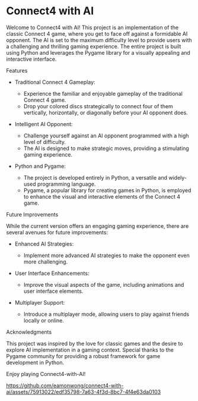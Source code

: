 # Connect4 with AI

Welcome to Connect4 with AI! This project is an implementation of the classic Connect 4 game, where you get to face off against a formidable AI opponent. The AI is set to the maximum difficulty level to provide users with a challenging and thrilling gaming experience. The entire project is built using Python and leverages the Pygame library for a visually appealing and interactive interface.


Features
- Traditional Connect 4 Gameplay:
  - Experience the familiar and enjoyable gameplay of the traditional Connect 4 game.
  - Drop your colored discs strategically to connect four of them vertically, horizontally, or diagonally before your AI opponent does.

- Intelligent AI Opponent:
  - Challenge yourself against an AI opponent programmed with a high level of difficulty.
  - The AI is designed to make strategic moves, providing a stimulating gaming experience.

- Python and Pygame:
  - The project is developed entirely in Python, a versatile and widely-used programming language.
  - Pygame, a popular library for creating games in Python, is employed to enhance the visual and interactive elements of the Connect 4 game.


Future Improvements

While the current version offers an engaging gaming experience, there are several avenues for future improvements:

- Enhanced AI Strategies:
  - Implement more advanced AI strategies to make the opponent even more challenging.

- User Interface Enhancements:
  - Improve the visual aspects of the game, including animations and user interface elements.

- Multiplayer Support:
  - Introduce a multiplayer mode, allowing users to play against friends locally or online.


Acknowledgments

This project was inspired by the love for classic games and the desire to explore AI implementation in a gaming context. Special thanks to the Pygame community for providing a robust framework for game development in Python.

Enjoy playing Connect4-with-AI! 

https://github.com/eamonwong/connect4-with-ai/assets/75913022/edf35798-7a63-4f3d-8bc7-4f4e63da0103



